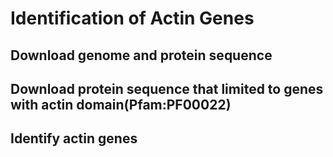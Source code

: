# Identification of Actin Genes
## Download genome and protein sequence 


## Download protein sequence that limited to genes with actin domain(Pfam:PF00022)


## Identify actin genes


